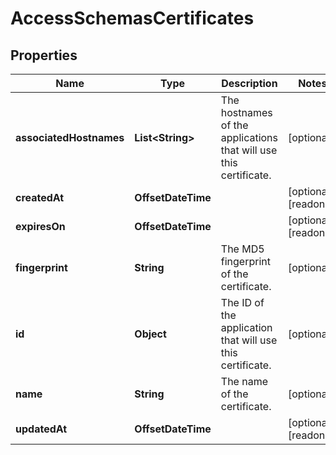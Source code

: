 

# AccessSchemasCertificates


## Properties

| Name | Type | Description | Notes |
|------------ | ------------- | ------------- | -------------|
|**associatedHostnames** | **List&lt;String&gt;** | The hostnames of the applications that will use this certificate. |  [optional] |
|**createdAt** | **OffsetDateTime** |  |  [optional] [readonly] |
|**expiresOn** | **OffsetDateTime** |  |  [optional] [readonly] |
|**fingerprint** | **String** | The MD5 fingerprint of the certificate. |  [optional] |
|**id** | **Object** | The ID of the application that will use this certificate. |  [optional] |
|**name** | **String** | The name of the certificate. |  [optional] |
|**updatedAt** | **OffsetDateTime** |  |  [optional] [readonly] |



